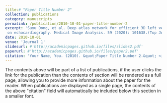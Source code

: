 ```yaml
---
title:# "Paper Title Number 2"
collection: publications
category: manuscripts
permalink: /publication/2010-10-01-paper-title-number-2
excerpt: 'Suyu Dong, et al. Deep atlas network for efficient 3D left ventricle segmentation
 on echocardiography. Medical Image Analysis. 59 (2020): 101638.(Top Journal; IF=13.8),[Citations>30]'
date: 2010-10-01
venue: 'Journal 1'
slidesurl: #'http://academicpages.github.io/files/slides2.pdf'
paperurl: #'http://academicpages.github.io/files/paper2.pdf'
citation: 'Your Name, You. (2010). &quot;Paper Title Number 2.&quot; <i>Journal 1</i>. 1(2).'
---
```


The contents above will be part of a list of publications, if the user clicks the link for the publication than the contents of section will be rendered as a full page, allowing you to provide more information about the paper for the reader. When publications are displayed as a single page, the contents of the above "citation" field will automatically be included below this section in a smaller font.
